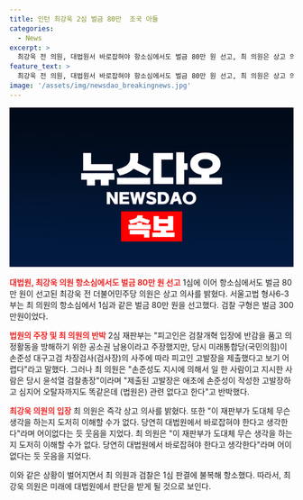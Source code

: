 ```yaml
---
title: 인턴 최강욱 2심 벌금 80만  조국 아들
categories:
  - News
excerpt: >
  최강욱 전 의원, 대법원서 바로잡혀야 항소심에서도 벌금 80만 원 선고, 최 의원은 상고 의사 밝혀. 공직선거법 위반 혐의로 기소된 최 의원, 공소권 남용 주장은 배척되며 어이없다며 상고 의사. 최 의원은 손준성이 작성한 고발장과 똑같으나 관련 없다는 법원의 판단에 이해 불가라며 대법원에서 바로잡혀야 한다고 주장. 최 의원은 2020년 국회의원 선거 기간 중 조 대표 아들의 인턴 활동 확인서 허위 작성 의혹과 관련, 1심에서 벌금 80만 원 선고받았으나 항소.
feature_text: >
  최강욱 전 의원, 대법원서 바로잡혀야 항소심에서도 벌금 80만 원 선고, 최 의원은 상고 의사 밝혀. 공직선거법 위반 혐의로 기소된 최 의원, 공소권 남용 주장은 배척되며 어이없다며 상고 의사. 최 의원은 손준성이 작성한 고발장과 똑같으나 관련 없다는 법원의 판단에 이해 불가라며 대법원에서 바로잡혀야 한다고 주장. 최 의원은 2020년 국회의원 선거 기간 중 조 대표 아들의 인턴 활동 확인서 허위 작성 의혹과 관련, 1심에서 벌금 80만 원 선고받았으나 항소.
image: '/assets/img/newsdao_breakingnews.jpg'
---
```


<p><img src="/assets/img/newsdao_breakingnews.jpg" alt="implanttips 속보" /></p>

<p><b><span style="color: #ee2323;">대법원, 최강욱 의원 항소심에서도 벌금 80만 원 선고</span></b>
1심에 이어 항소심에서도 벌금 80만 원이 선고된 최강욱 전 더불어민주당 의원은 상고 의사를 밝혔다.
서울고법 형사6-3부는 최 의원의 항소심에서 1심과 같은 벌금 80만 원을 선고했다. 검찰 구형은 벌금 300만원이었다.</p>

<p data-ke-size="size16"></p>

<p><b><span style="color: #ee2323;">법원의 주장 및 최 의원의 반박</span></b>
2심 재판부는 "피고인은 검찰개혁 입장에 반감을 품고 의정활동을 방해하기 위한 공소권 남용이라고 주장했지만, 당시 미래통합당(국민의힘)이 손준성 대구고검 차장검사(검사장)의 사주에 따라 피고인 고발장을 제출했다고 보기 어렵다"라고 말했다. 그러나 최 의원은 "손준성도 지시에 의해서 일 한 사람이고 지시한 사람은 당시 윤석열 검찰총장"이라며 "제출된 고발장은 애초에 손준성이 작성한 고발장하고 심지어 오탈자까지도 똑같은데 (법원은) 관련 없다고 한다"고 반박했다.</p>

<p data-ke-size="size16"></p>

<p><b><span style="color: #ee2323;">최강욱 의원의 입장</span></b>
최 의원은 즉각 상고 의사를 밝혔다. 또한 "이 재판부가 도대체 무슨 생각을 하는지 도저히 이해할 수가 없다. 당연히 대법원에서 바로잡혀야 한다고 생각한다"라며 어이없다는 듯 웃음을 지었다. 최 의원은 "이 재판부가 도대체 무슨 생각을 하는지 도저히 이해할 수가 없다. 당연히 대법원에서 바로잡혀야 한다고 생각한다"라며 어이없다는 듯 웃음을 지었다.</p>

<p data-ke-size="size16"></p>

<p>이와 같은 상황이 벌어지면서 최 의원과 검찰은 1심 판결에 불복해 항소했다. 따라서, 최강욱 의원은 미래에 대법원에서 판단을 받게 될 것으로 보인다.</p>

